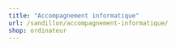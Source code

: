 ```yaml
---
title: "Accompagnement informatique"
url: /sandillon/accompagnement-informatique/
shop: ordinateur
---
```

